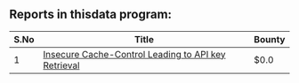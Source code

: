 ## Reports in thisdata program:
| S.No | Title | Bounty |
| ---- | ----- | ------ |
| 1 | [Insecure Cache-Control Leading to API key Retrieval](https://hackerone.com/reports/231805) | $0.0 |